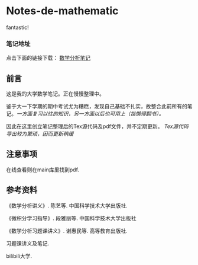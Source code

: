 # Notes-de-mathematic
fantastic!

### 笔记地址
点击下面的链接下载：
[数学分析笔记](https://github.com/BigfufuOuO/Notes-de-mathematic/releases/)
## 前言
这是我的大学数学笔记。正在慢慢整理中。

鉴于大一下学期的期中考试尤为糟糕，发现自己基础不扎实，故整合此前所有的笔记。*一方面复习以往的知识，另一方面以后也可用上（指懒得翻书）。*

因此在这里创立笔记整理后的Tex源代码及pdf文件，并不定期更新。
*Tex源代码导出较为繁琐，因而更新稍缓*

## 注意事项
在线查看则在main库里找到pdf.
## 参考资料
《数学分析讲义》. 陈艺等. 中国科学技术大学出版社.

《微积分学习指导》. 段雅丽等. 中国科学技术大学出版社

《数学分析习题课讲义》. 谢惠民等. 高等教育出版社.

习题课讲义及笔记.

bilibili大学.
